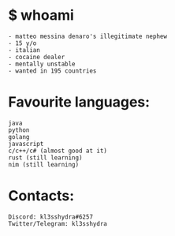 # $ whoami
```
- matteo messina denaro's illegitimate nephew
- 15 y/o
- italian
- cocaine dealer
- mentally unstable
- wanted in 195 countries
```

# Favourite languages:
```
java
python
golang
javascript
c/c++/c# (almost good at it)
rust (still learning)
nim (still learning)
```
# Contacts:
```
Discord: kl3sshydra#6257
Twitter/Telegram: kl3sshydra
```
